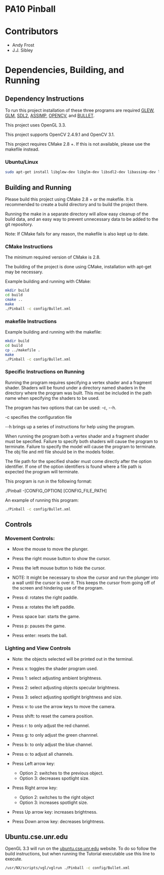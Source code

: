 # PA10 Pinball

# Contributors
* Andy Frost
* J.J. Sibley

# Dependencies, Building, and Running

## Dependency Instructions
To run this project installation of these three programs are required [GLEW](http://glew.sourceforge.net/), [GLM](http://glm.g-truc.net/0.9.7/index.html), [SDL2](https://wiki.libsdl.org/Tutorials), [ASSIMP](http://www.assimp.org/), [OPENCV](http://opencv.org/), and [BULLET](http://bulletphysics.org/wordpress/).

This project uses OpenGL 3.3.

This project supports OpenCV 2.4.9.1 and OpenCV 3.1.

This project requires CMake 2.8 +. If this is not available, please use the makefile instead.

### Ubuntu/Linux
```bash
sudo apt-get install libglew-dev libglm-dev libsdl2-dev libassimp-dev libopencv-dev libbullet-dev
```

## Building and Running
Please build this project using CMake 2.8 + or the makefile. It is recommended to create a build directory and to build the project there.

Running the make in a separate directory will allow easy cleanup of the build data, and an easy way to prevent unnecessary data to be added to the git repository.

Note: If CMake fails for any reason, the makefile is also kept up to date.

### CMake Instructions

The minimum required version of CMake is 2.8. 

The building of the project is done using CMake, installation with apt-get may be necessary.

Example building and running with CMake:

```bash
mkdir build
cd build
cmake ..
make
./Pinball -c config/Bullet.xml
```

### makefile Instructions

Example building and running with the makefile:
```bash
mkdir build
cd build
cp ../makefile .
make
./Pinball -c config/Bullet.xml
```

### Specific Instructions on Running
Running the program requires specifying a vertex shader and a fragment shader. Shaders will be found under a directory named shaders in the directory where the program was built. This must be included in the path name when specifying the shaders to be used.

The program has two options that can be used: -c, --h.

-c specifies the configuration file

--h brings up a series of instructions for help using the program.

When running the program both a vertex shader and a fragment shader must be specified. Failure to specify both shaders will cause the program to terminate. Failure to specify the model will cause the program to terminate. The obj file and mtl file should be in the models folder.

The file path for the specified shader must come directly after the option identifier. If one of the option identifiers is found where a file path is expected the program will terminate.

This program is run in the following format:

./Pinball -[CONFIG_OPTION] [CONFIG_FILE_PATH]

An example of running this program:

```bash
./Pinball -c config/Bullet.xml
```

## Controls

### Movement Controls:
* Move the mouse to move the plunger.

* Press the right mouse button to show the cursor.

* Press the left mouse button to hide the cursor.

* NOTE: It might be necessary to show the cursor and run the plunger into a wall until the cursor is over it. This keeps the cursor from going off of the screen and hindering use of the program.

* Press d: rotates the right paddle.

* Press a: rotates the left paddle.

* Press space bar: starts the game.

* Press p: pauses the game.

* Press enter: resets the ball.

### Lighting and View Controls
* Note: the objects selected will be printed out in the terminal.

* Press x: toggles the shader program used.

* Press 1: select adjusting ambient brightness.

* Press 2: select adjusting objects specular brightness.

* Press 3: select adjusting spotlight brightness and size.

* Press v: to use the arrow keys to move the camera.

* Press shift: to reset the camera position.

* Press r: to only adjust the red channel.

* Press g: to only adjust the green channnel.

* Press b: to only adjust the blue channel.

* Press o: to adjust all channels.

* Press Left arrow key: 
	* Option 2: switches to the previous object.
	* Option 3: decreases spotlight size.

* Press Right arrow key: 
	* Option 2: switches to the right object
	* Option 3: increases spotlight size.

* Press Up arrow key: increases brightness.

* Press Down arrow key: decreases brightness.


## Ubuntu.cse.unr.edu
OpenGL 3.3 will run on the [ubuntu.cse.unr.edu](https://ubuntu.cse.unr.edu/) website. To do so follow the build instructions, but when running the Tutorial executable use this line to execute.
```bash
/usr/NX/scripts/vgl/vglrun ./Pinball -c config/Bullet.xml
```
